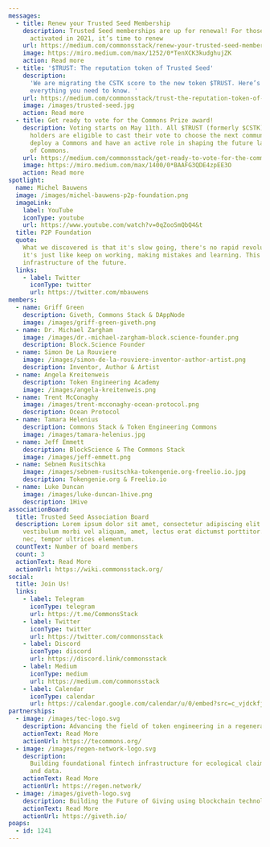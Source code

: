 ```yaml
---
messages:
  - title: Renew your Trusted Seed Membership
    description: Trusted Seed memberships are up for renewal! For those who
      activated in 2021, it’s time to renew
    url: https://medium.com/commonsstack/renew-your-trusted-seed-membership-ce9b54f16987
    image: https://miro.medium.com/max/1252/0*TenXCK3kudghujZK
    action: Read more
  - title: '$TRUST: The reputation token of Trusted Seed'
    description:
      'We are migrating the CSTK score to the new token $TRUST. Here’s
      everything you need to know. '
    url: https://medium.com/commonsstack/trust-the-reputation-token-of-trusted-seed-a63f293a12af
    image: /images/trusted-seed.jpg
    action: Read more
  - title: Get ready to vote for the Commons Prize award!
    description: Voting starts on May 11th. All $TRUST (formerly $CSTK) token
      holders are eligible to cast their vote to choose the next community to
      deploy a Commons and have an active role in shaping the future landscape
      of Commons.
    url: https://medium.com/commonsstack/get-ready-to-vote-for-the-commons-prize-award-46ec7e42e425
    image: https://miro.medium.com/max/1400/0*BAAFG3QDE4zpEE3O
    action: Read more
spotlight:
  name: Michel Bauwens
  image: /images/michel-bauwens-p2p-foundation.png
  imageLink:
    label: YouTube
    iconType: youtube
    url: https://www.youtube.com/watch?v=0qZooSmQbQ4&t
  title: P2P Foundation
  quote:
    What we discovered is that it's slow going, there's no rapid revolution,
    it's just like keep on working, making mistakes and learning. This is the
    infrastructure of the future.
  links:
    - label: Twitter
      iconType: twitter
      url: https://twitter.com/mbauwens
members:
  - name: Griff Green
    description: Giveth, Commons Stack & DAppNode
    image: /images/griff-green-giveth.png
  - name: Dr. Michael Zargham
    image: /images/dr.-michael-zargham-block.science-founder.png
    description: Block.Science Founder
  - name: Simon De La Rouviere
    image: /images/simon-de-la-rouviere-inventor-author-artist.png
    description: Inventor, Author & Artist
  - name: Angela Kreitenweis
    description: Token Engineering Academy
    image: /images/angela-kreitenweis.png
  - name: Trent McConaghy
    image: /images/trent-mcconaghy-ocean-protocol.png
    description: Ocean Protocol
  - name: Tamara Helenius
    description: Commons Stack & Token Engineering Commons
    image: /images/tamara-helenius.jpg
  - name: Jeff Emmett
    description: BlockScience & The Commons Stack
    image: /images/jeff-emmett.png
  - name: Sebnem Rusitschka
    image: /images/sebnem-rusitschka-tokengenie.org-freelio.io.jpg
    description: Tokengenie.org & Freelio.io
  - name: Luke Duncan
    image: /images/luke-duncan-1hive.png
    description: 1Hive
associationBoard:
  title: Trusted Seed Association Board
  description: Lorem ipsum dolor sit amet, consectetur adipiscing elit. Libero,
    vestibulum morbi vel aliquam, amet, lectus erat dictumst porttitor. Ac a
    nec, tempor ultrices elementum.
  countText: Number of board members
  count: 3
  actionText: Read More
  actionUrl: https://wiki.commonsstack.org/
social:
  title: Join Us!
  links:
    - label: Telegram
      iconType: telegram
      url: https://t.me/CommonsStack
    - label: Twitter
      iconType: twitter
      url: https://twitter.com/commonsstack
    - label: Discord
      iconType: discord
      url: https://discord.link/commonsstack
    - label: Medium
      iconType: medium
      url: https://medium.com/commonsstack
    - label: Calendar
      iconType: calendar
      url: https://calendar.google.com/calendar/u/0/embed?src=c_vjdckfj4bharuovhd4rmo3dtv4@group.calendar.google.com&ctz=America/eastern
partnerships:
  - image: /images/tec-logo.svg
    description: Advancing the field of token engineering in a regenerative way.
    actionText: Read More
    actionUrl: https://tecommons.org/
  - image: /images/regen-network-logo.svg
    description:
      Building foundational fintech infrastructure for ecological claims
      and data.
    actionText: Read More
    actionUrl: https://regen.network/
  - image: /images/giveth-logo.svg
    description: Building the Future of Giving using blockchain technology.
    actionText: Read More
    actionUrl: https://giveth.io/
poaps:
  - id: 1241
---
```

